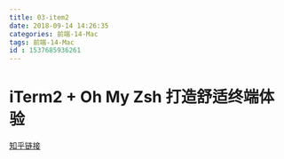 ```yaml
---
title: 03-item2
date: 2018-09-14 14:26:35
categories: 前端-14-Mac
tags: 前端-14-Mac
id : 1537685936261
---
```

# iTerm2 + Oh My Zsh 打造舒适终端体验

[知乎链接](https://zhuanlan.zhihu.com/p/37195261)
